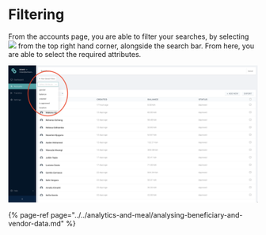 # Filtering

From the accounts page, you are able to filter your searches, by selecting ![](https://lh5.googleusercontent.com/LX0zlF0NEQdj63SLFYLuk7AR4TBD2mda86HSCF0_kf9tjvB9A1qZwEwkxWEI5uNHSLHFYKnGWZlgseVgy_U-WMqzloWiu2o-JT4VXGbaECL7T-fadK0hLCYxmmWOwOPoXa1PNA4) from the top right hand corner, alongside the search bar. From here, you are able to select the required attributes.

![Filtering](../../.gitbook/assets/screen-shot-2020-09-11-at-6.47.12-am.png)

{% page-ref page="../../analytics-and-meal/analysing-beneficiary-and-vendor-data.md" %}



